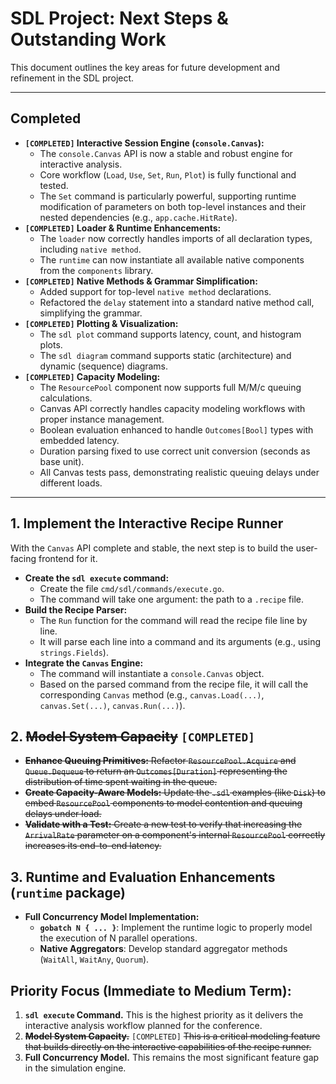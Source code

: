 # SDL Project: Next Steps & Outstanding Work

This document outlines the key areas for future development and refinement in the SDL project.

---
## Completed

*   **`[COMPLETED]` Interactive Session Engine (`console.Canvas`):**
    *   The `console.Canvas` API is now a stable and robust engine for interactive analysis.
    *   Core workflow (`Load`, `Use`, `Set`, `Run`, `Plot`) is fully functional and tested.
    *   The `Set` command is particularly powerful, supporting runtime modification of parameters on both top-level instances and their nested dependencies (e.g., `app.cache.HitRate`).
*   **`[COMPLETED]` Loader & Runtime Enhancements:**
    *   The `loader` now correctly handles imports of all declaration types, including `native method`.
    *   The `runtime` can now instantiate all available native components from the `components` library.
*   **`[COMPLETED]` Native Methods & Grammar Simplification:**
    *   Added support for top-level `native method` declarations.
    *   Refactored the `delay` statement into a standard native method call, simplifying the grammar.
*   **`[COMPLETED]` Plotting & Visualization:**
    *   The `sdl plot` command supports latency, count, and histogram plots.
    *   The `sdl diagram` command supports static (architecture) and dynamic (sequence) diagrams.
*   **`[COMPLETED]` Capacity Modeling:**
    *   The `ResourcePool` component now supports full M/M/c queuing calculations.
    *   Canvas API correctly handles capacity modeling workflows with proper instance management.
    *   Boolean evaluation enhanced to handle `Outcomes[Bool]` types with embedded latency.
    *   Duration parsing fixed to use correct unit conversion (seconds as base unit).
    *   All Canvas tests pass, demonstrating realistic queuing delays under different loads.

---
## 1. Implement the Interactive Recipe Runner

With the `Canvas` API complete and stable, the next step is to build the user-facing frontend for it.

*   **Create the `sdl execute` command:**
    *   Create the file `cmd/sdl/commands/execute.go`.
    *   The command will take one argument: the path to a `.recipe` file.
*   **Build the Recipe Parser:**
    *   The `Run` function for the command will read the recipe file line by line.
    *   It will parse each line into a command and its arguments (e.g., using `strings.Fields`).
*   **Integrate the `Canvas` Engine:**
    *   The command will instantiate a `console.Canvas` object.
    *   Based on the parsed command from the recipe file, it will call the corresponding `Canvas` method (e.g., `canvas.Load(...)`, `canvas.Set(...)`, `canvas.Run(...)`).

## 2. ~~Model System Capacity~~ `[COMPLETED]`

*   ~~**Enhance Queuing Primitives:** Refactor `ResourcePool.Acquire` and `Queue.Dequeue` to return an `Outcomes[Duration]` representing the distribution of time spent waiting in the queue.~~
*   ~~**Create Capacity-Aware Models:** Update the `.sdl` examples (like `Disk`) to embed `ResourcePool` components to model contention and queuing delays under load.~~
*   ~~**Validate with a Test:** Create a new test to verify that increasing the `ArrivalRate` parameter on a component's internal `ResourcePool` correctly increases its end-to-end latency.~~

## 3. Runtime and Evaluation Enhancements (`runtime` package)

*   **Full Concurrency Model Implementation:**
    *   **`gobatch N { ... }`**: Implement the runtime logic to properly model the execution of N parallel operations.
    *   **Native Aggregators**: Develop standard aggregator methods (`WaitAll`, `WaitAny`, `Quorum`).

## Priority Focus (Immediate to Medium Term):

1.  **`sdl execute` Command.** This is the highest priority as it delivers the interactive analysis workflow planned for the conference.
2.  ~~**Model System Capacity.**~~ `[COMPLETED]` ~~This is a critical modeling feature that builds directly on the interactive capabilities of the recipe runner.~~
3.  **Full Concurrency Model.** This remains the most significant feature gap in the simulation engine.
